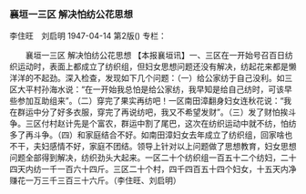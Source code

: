### 襄垣一三区  解决怕纺公花思想
李住旺　刘启明
1947-04-14
第2版()
专栏：

　　襄垣一三区
    解决怕纺公花思想
    【本报襄垣讯】一、三区在一开始号召百日纺织运动时，表面上都成立了纺织组，但妇女思想问题还没有解决，纺起花来都是懒洋洋的不起劲。深入检查，发现如下几个问题：（一）给公家纺于自己没利。如三区大平村孙海水说：“在一开始我总怕是给公家纺，我早知是给自己纺时，可该早些参加互助组来”。（二）穿完了果实再纺吧！一区南田漳翻身妇女连秋花说：“我在群运中分了好多衣服，穿完了再说纺吧，我又不希望发财”。（三）发了财怕挨斗争。三区付村赵计先是个富农，群运中割了尾巴，这次在纺织运动中就不纺，怕纺多了再斗争。（四）和家庭结合不好。如南田漳妇女去年成立了纺织组，回家啥也不干，夫妇感情不好，家庭不团结。领导上针对以上问题做了思想教育，妇女思想问题全部得到解决，纺织劲头大起来。一区二十个纺织组一百五十二个纺妇，二十四天内纺一千一百六十四斤。三区二十个村，四千四百五十四个妇女，十五天内净赚花一万三千三百三十六斤。（李住旺、刘启明）
